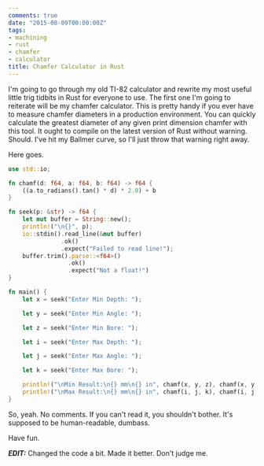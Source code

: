 ```yaml
---
comments: true
date: "2015-08-09T00:00:00Z"
tags:
- machining
- rust
- chamfer
- calculator
title: Chamfer Calculator in Rust
---
```


I'm going to go through my old TI-82 calculator and rewrite my most
useful little trig tidbits in Rust for everyone to use. The first one
I'm going to reiterate will be my chamfer calculator. This is pretty
handy if you ever have to measure chamfer diameters in a production
environment. You can quickly calculate the greatest diameter of any
given print dimension chamfer with this tool. It ought to compile on the
latest version of Rust without warning. Should. I've hit my Ballmer
curve, so I'll just throw that warning right away.

Here goes.

```rust
use std::io;

fn chamf(d: f64, a: f64, b: f64) -> f64 {
    ((a.to_radians().tan() * d) * 2.0) + b
}

fn seek(p: &str) -> f64 {
    let mut buffer = String::new();
    println!("\n{}", p);
    io::stdin().read_line(&mut buffer)
               .ok()
               .expect("Failed to read line!");
    buffer.trim().parse::<f64>()
                 .ok()
                 .expect("Not a float!")
}

fn main() {
    let x = seek("Enter Min Depth: ");

    let y = seek("Enter Min Angle: ");

    let z = seek("Enter Min Bore: ");

    let i = seek("Enter Max Depth: ");

    let j = seek("Enter Max Angle: ");

    let k = seek("Enter Max Bore: ");

    println!("\nMin Result:\n{} mm\n{} in", chamf(x, y, z), chamf(x, y, z)/25.4); 
    println!("\nMax Result:\n{} mm\n{} in", chamf(i, j, k), chamf(i, j, k)/25.4);
}
```

So, yeah. No comments. If you can't read it, you shouldn't bother. It's
supposed to be human-readable, dumbass.

Have fun.

_**EDIT:**_ Changed the code a bit. Made it better. Don't judge me.
